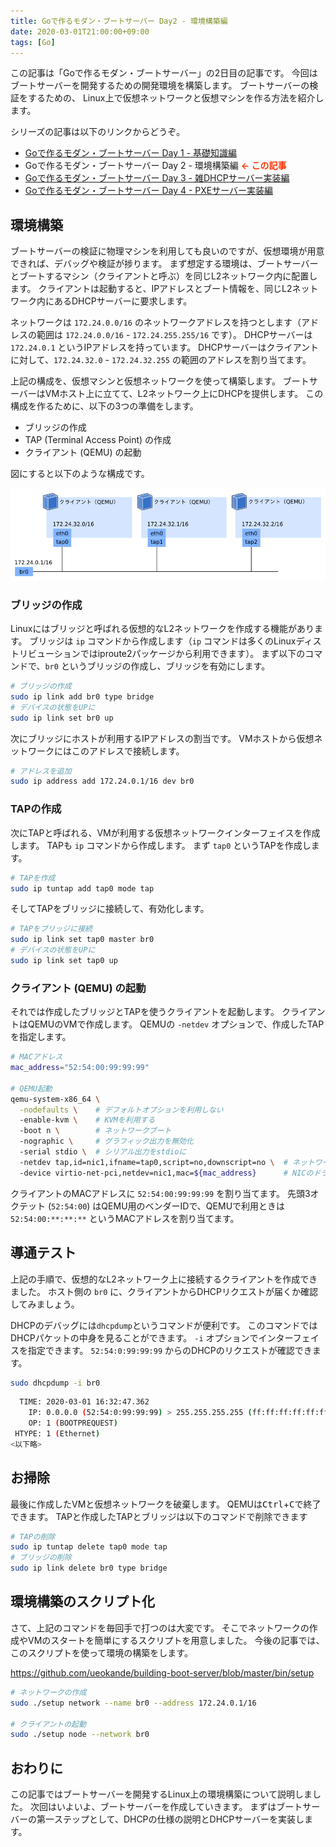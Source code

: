 ```yaml
---
title: Goで作るモダン・ブートサーバー Day2 - 環境構築編
date: 2020-03-01T21:00:00+09:00
tags: [Go]
---
```


この記事は「Goで作るモダン・ブートサーバー」の2日目の記事です。
今回はブートサーバーを開発するための開発環境を構築します。
ブートサーバーの検証をするための、 Linux上で仮想ネットワークと仮想マシンを作る方法を紹介します。

シリーズの記事は以下のリンクからどうぞ。

- [Goで作るモダン・ブートサーバー Day 1 - 基礎知識編][day1]
- Goで作るモダン・ブートサーバー Day 2 - 環境構築編 <strong style='color:#ff3200'>← この記事</strong>
- [Goで作るモダン・ブートサーバー Day 3 - 雑DHCPサーバー実装編][day3]
- [Goで作るモダン・ブートサーバー Day 4 - PXEサーバー実装編][day4]

## 環境構築

ブートサーバーの検証に物理マシンを利用しても良いのですが、仮想環境が用意できれば、デバッグや検証が捗ります。
まず想定する環境は、ブートサーバーとブートするマシン（クライアントと呼ぶ）を同じL2ネットワーク内に配置します。
クライアントは起動すると、IPアドレスとブート情報を、同じL2ネットワーク内にあるDHCPサーバーに要求します。

ネットワークは `172.24.0.0/16` のネットワークアドレスを持つとします（アドレスの範囲は `172.24.0.0/16`  - `172.24.255.255/16` です）。 
DHCPサーバーは `172.24.0.1`  というIPアドレスを持っています。
DHCPサーバーはクライアントに対して、`172.24.32.0` - `172.24.32.255` の範囲のアドレスを割り当てます。

上記の構成を、仮想マシンと仮想ネットワークを使って構築します。
ブートサーバーはVMホスト上に立てて、L2ネットワーク上にDHCPを提供します。
この構成を作るために、以下の3つの準備をします。

- ブリッジの作成
- TAP (Terminal Access Point) の作成
- クライアント (QEMU) の起動

図にすると以下のような構成です。

![ブートサーバーの開発環境の図](./boot-server-network.png)

### ブリッジの作成

Linuxにはブリッジと呼ばれる仮想的なL2ネットワークを作成する機能があります。
ブリッジは `ip` コマンドから作成します（`ip` コマンドは多くのLinuxディストリビューションではiproute2パッケージから利用できます）。
まず以下のコマンドで、`br0` というブリッジの作成し、ブリッジを有効にします。

```sh
# ブリッジの作成
sudo ip link add br0 type bridge
# デバイスの状態をUPに
sudo ip link set br0 up
```

次にブリッジにホストが利用するIPアドレスの割当です。
VMホストから仮想ネットワークにはこのアドレスで接続します。

```sh
# アドレスを追加
sudo ip address add 172.24.0.1/16 dev br0
```

### TAPの作成

次にTAPと呼ばれる、VMが利用する仮想ネットワークインターフェイスを作成します。
TAPも `ip` コマンドから作成します。
まず `tap0` というTAPを作成します。

```sh
# TAPを作成
sudo ip tuntap add tap0 mode tap
```

そしてTAPをブリッジに接続して、有効化します。

```sh
# TAPをブリッジに接続
sudo ip link set tap0 master br0
# デバイスの状態をUPに
sudo ip link set tap0 up
```

### クライアント (QEMU) の起動

それでは作成したブリッジとTAPを使うクライアントを起動します。
クライアントはQEMUのVMで作成します。
QEMUの `-netdev` オプションで、作成したTAPを指定します。

```sh
# MACアドレス
mac_address="52:54:00:99:99:99"

# QEMU起動
qemu-system-x86_64 \
  -nodefaults \    # デフォルトオプションを利用しない
  -enable-kvm \    # KVMを利用する
  -boot n \        # ネットワークブート
  -nographic \	   # グラフィック出力を無効化
  -serial stdio \  # シリアル出力をstdioに
  -netdev tap,id=nic1,ifname=tap0,script=no,downscript=no \  # ネットワークデバイスを指定
  -device virtio-net-pci,netdev=nic1,mac=${mac_address}	     # NICのドライバとMACアドレスを指定
```

クライアントのMACアドレスに `52:54:00:99:99:99` を割り当てます。
先頭3オクテット (`52:54:00`) はQEMU用のベンダーIDで、QEMUで利用ときは `52:54:00:**:**:**` というMACアドレスを割り当てます。

## 導通テスト

上記の手順で、仮想的なL2ネットワーク上に接続するクライアントを作成できました。
ホスト側の `br0` に、クライアントからDHCPリクエストが届くか確認してみましょう。

DHCPのデバッグには`dhcpdump`というコマンドが便利です。
このコマンドではDHCPパケットの中身を見ることができます。
`-i` オプションでインターフェイスを指定できます。
`52:54:0:99:99:99` からのDHCPのリクエストが確認できます。

```sh
sudo dhcpdump -i br0
```

```sh
  TIME: 2020-03-01 16:32:47.362
    IP: 0.0.0.0 (52:54:0:99:99:99) > 255.255.255.255 (ff:ff:ff:ff:ff:ff)
    OP: 1 (BOOTPREQUEST)
 HTYPE: 1 (Ethernet)
<以下略>
```

## お掃除

最後に作成したVMと仮想ネットワークを破棄します。
QEMUは<kbd>Ctrl</kbd>+<kbd>C</kbd>で終了できます。
TAPと作成したTAPとブリッジは以下のコマンドで削除できます

```sh
# TAPの削除
sudo ip tuntap delete tap0 mode tap
# ブリッジの削除
sudo ip link delete br0 type bridge
```

## 環境構築のスクリプト化

さて、上記のコマンドを毎回手で打つのは大変です。
そこでネットワークの作成やVMのスタートを簡単にするスクリプトを用意しました。
今後の記事では、このスクリプトを使って環境の構築をします。

https://github.com/ueokande/building-boot-server/blob/master/bin/setup

```sh
# ネットワークの作成
sudo ./setup network --name br0 --address 172.24.0.1/16

# クライアントの起動
sudo ./setup node --network br0
```

## おわりに

この記事ではブートサーバーを開発するLinux上の環境構築について説明しました。
次回はいよいよ、ブートサーバーを作成していきます。
まずはブートサーバーの第一ステップとして、DHCPの仕様の説明とDHCPサーバーを実装します。

[day1]: /2020/02/25/go-modern-bootserver-01/
[day3]: /2020/03/18/go-modern-bootserver-03/
[day4]: /2020/04/28/go-modern-bootserver-04/
